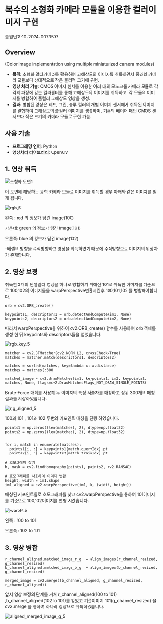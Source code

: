 # 복수의 소형화 카메라 모듈을 이용한 컬러이미지 구현

출원번호:10-2024-0073597

## Overview
(Color image implementation using multiple miniaturized camera modules)

- **목적**: 소형화 멀티카메라를 활용하여 고해상도의 이미지를 취득하면서 종래의 카메라 모듈보다 상대적으로 작은 물리적 크기에 구현.
- **영상 처리 기술**: CMOS 이미지 센서를 이용한 여러 대의 모노크롬 카메라 모듈로 각각의 파장에 맞는 컬러필터를 통해 고해상도의 이미지를 취득하고, 각 모듈의 이미지를 병합하여 풀컬러 고해상도 영상을 생성.
- **결과**: 병합된 영상은 레드, 그린, 블루 컬러의 개별 이미지 센서에서 취득된 이미지를 결합하여 고해상도의 풀컬러 이미지를 생성하며, 기존의 베이어 패턴 CMOS 센서보다 작은 크기의 카메라 모듈로 구현 가능.

## 사용 기술
- **프로그래밍 언어**: Python
- **영상처리 라이브러리**: OpenCV


## 1. 영상 취득
![소형화 도면1](https://github.com/k99885/Color_image_implementation_using_multiple_miniaturized_camera_modules/assets/157681578/b5135cb7-39b3-4517-8d4b-36831e509ab5)

이 도면에 해당하는 광학 카메라 모듈로 이미지를 취득할 경우 아래와 같은 이미지를 얻게 됩니다.

![rgb_5](https://github.com/k99885/Color_image_implementation_using_multiple_miniaturized_camera_modules/assets/157681578/bbd8b805-6806-4aa9-832c-a0e7092e9976)

왼쪽  : red 의 정보가 담긴 image(100)

가운데: green 의 정보가 담긴 image(101)

오른쪽: blue 의 정보가 담긴 image(102)

-베젤의 방향을 수직방향하고 영상을 취득하였기 때문에 수직방향으로 이미지의 위상차가 존재합니다.

## 2. 영상 보정

취득한 3개의 단일컬러 영상을 하나로 병합하기 위해선 101로 취득한 이미지를 기준으로 100,102의 이미지들을 warpPerspective변환시킨후 100,101,102 를 병합해야합니다.

```
orb = cv2.ORB_create()

keypoints1, descriptors1 = orb.detectAndCompute(im1, None)
keypoints2, descriptors2 = orb.detectAndCompute(im2, None)
```

따라서 warpPerspective을 위하여 cv2.ORB_create() 함수를 사용하여 orb 객체를 생성 한 뒤 keypoints와 descriptors들을 얻었습니다.

![rgb_key_5](https://github.com/k99885/Color_image_implementation_using_multiple_miniaturized_camera_modules/assets/157681578/b277fd2f-7d56-40ac-b52f-dbd8193c08b4)

```
matcher = cv2.BFMatcher(cv2.NORM_L2, crossCheck=True)
matches = matcher.match(descriptors1, descriptors2)

matches = sorted(matches, key=lambda x: x.distance)
matches = matches[:300]

matched_image = cv2.drawMatches(im1, keypoints1, im2, keypoints2, matches, None, flags=cv2.DrawMatchesFlags_NOT_DRAW_SINGLE_POINTS)

```
 Brute-Force 매처를 사용해 두 이미지의 특징 서술자를 매칭하고 상위 300개의 매칭 결과를 저장하였습니다.

![r,g_aligned_5](https://github.com/k99885/Color_image_implementation_using_multiple_miniaturized_camera_modules/assets/157681578/41881914-252a-445c-babd-7353a343d39f)

100과 101 , 101과 102 두번의 키포인트 매칭을 진행 하였습니다.

```
points1 = np.zeros((len(matches), 2), dtype=np.float32)
points2 = np.zeros((len(matches), 2), dtype=np.float32)


for i, match in enumerate(matches):
  points1[i, :] = keypoints1[match.queryIdx].pt
  points2[i, :] = keypoints2[match.trainIdx].pt

# 호모그래피 찾기
h, mask = cv2.findHomography(points1, points2, cv2.RANSAC)

# 호모그래피를 사용하여 이미지 변환
height, width = im1.shape
im1_aligned = cv2.warpPerspective(im1, h, (width, height))
```

매칭된 키포인트들로 호모그래피를 찾고 cv2.warpPerspective을 통하여 101이미지를 기준으로 100,102이미지를 변형 시켰습니다.

![warpP_5](https://github.com/k99885/Color_image_implementation_using_multiple_miniaturized_camera_modules/assets/157681578/ff117cf9-f4f5-4a61-ac51-1a5347135279)

왼쪽   : 100 to 101

오른쪽 : 102 to 101

## 3. 영상 병합

```
r_channel_aligned,matched_image_r_g  = align_images(r_channel_resized, g_channel_resized)
b_channel_aligned,matched_image_b_g  = align_images(b_channel_resized, g_channel_resized)

merged_image = cv2.merge((b_channel_aligned, g_channel_resized, r_channel_aligned))
```
앞서 영상 보정의 단계를 거쳐 r_channel_aligned(100 to 101) ,b_channel_aligned(102 to 101)를 얻었고 기준이미지 101(g_channel_resized) 을  cv2.merge 을 통하여 하나의 영상으로 취득하였습니다.

![aligned_merged_image_g_5](https://github.com/k99885/Color_image_implementation_using_multiple_miniaturized_camera_modules/assets/157681578/4560f6de-9719-43ce-bea7-ed722fcd5e5c)


